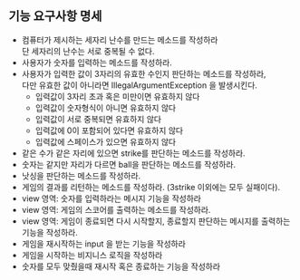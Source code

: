 ## 기능 요구사항 명세

- 컴퓨터가 제시하는 세자리 난수를 만드는 메소드를 작성하라  
  단 세자리의 난수는 서로 중복될 수 없다.
- 사용자가 숫자를 입력하는 메소드를 작성하라.
- 사용자가 입력한 값이 3자리의 유효한 수인지 판단하는 메소드를 작성하라,  
  다만 유효한 값이 아니라면 IllegalArgumentException 을 발생시킨다.
  - 입력값이 3자리 초과 혹은 미만이면 유효하지 않다
  - 입력값이 숫자형식이 아니면 유효하지 않다
  - 입력값이 서로 중복되면 유효하지 않다
  - 입력값에 0이 포함되어 있다면 유효하지 않다
  - 입력값에 스페이스가 있으면 유효하지 않다
- 같은 수가 같은 자리에 있으면 strike를 판단하는 메소드를 작성하라.
- 숫자는 같지만 자리가 다르면 ball을 판단하는 메소드를 작성하라.
- 낫싱을 판단하는 메소드를 작성하라.
- 게임의 결과를 리턴하는 메소드를 작성하라. (3strike 이외에는 모두 실패이다).
- view 영역: 숫자를 입력하라는 메시지 기능을 작성하라
- view 영역: 게임의 스코어를 출력하는 메소드를 작성하라.
- view 영역: 게임이 종료되면 다시 시작할지, 종료할지 판단하는 메시지를 출력하는 기능을 작성하라.
- 게임을 재시작하는 input 을 받는 기능을 작성하라
- 게임을 시작하는 비지니스 로직을 작성하라
- 숫자를 모두 맞췄을때 재시작 혹은 종료하는 기능을 작성하라 